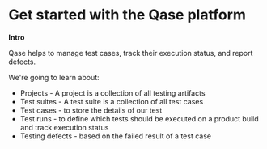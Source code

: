 # Get started with the Qase platform

**Intro**

Qase helps to manage test cases, track their execution status, and report defects.

We're going to learn about:

* Projects - A project is a collection of all testing artifacts
* Test suites -  A test suite is a collection of all test cases&#x20;
* Test cases - to store the details of our test
* Test runs -  to define which tests should be executed on a product build and track execution status
* Testing defects - based on the failed result of a test case
